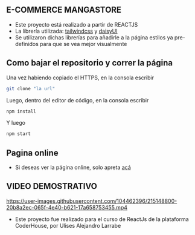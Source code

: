 
## E-COMMERCE MANGASTORE

- Este proyecto está realizado a partir de REACTJS 
- La librería utilizada: [tailwindcss](https://tailwindcss.com) y [daisyUI](https://daisyui.com)
- Se utilizaron dichas librerías para añadirle a la página estilos ya pre-definidos para que se vea mejor visualmente

## Como bajar el repositorio y correr la página

Una vez habiendo copiado el HTTPS, en la consola escribir 

```bash
git clone "la url"
```

Luego, dentro del editor de código, en la consola escribir

```bash
npm install
```
Y luego

```bash
npm start
```

## Pagina online

- Si deseas ver la página online, solo apreta [acá](https://proyecto-react-coderhouse.vercel.app)

## VIDEO DEMOSTRATIVO





https://user-images.githubusercontent.com/104462396/215148800-20b8a2ec-065f-4e40-b621-17a658753455.mp4




- Este proyecto fue realizado para el curso de ReactJs de la plataforma CoderHouse, por Ulises Alejandro Larrabe

